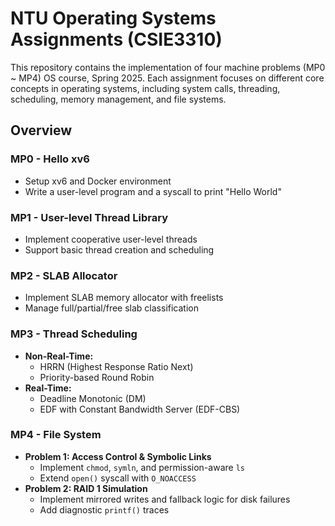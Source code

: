 # NTU Operating Systems Assignments (CSIE3310)

This repository contains the implementation of four machine problems (MP0 ~ MP4) OS course, Spring 2025. Each assignment focuses on different core concepts in operating systems, including system calls, threading, scheduling, memory management, and file systems.


## Overview

### MP0 - Hello xv6

- Setup xv6 and Docker environment
- Write a user-level program and a syscall to print "Hello World"

### MP1 - User-level Thread Library

- Implement cooperative user-level threads
- Support basic thread creation and scheduling

### MP2 - SLAB Allocator

- Implement SLAB memory allocator with freelists
- Manage full/partial/free slab classification

### MP3 - Thread Scheduling

- **Non-Real-Time:**
  - HRRN (Highest Response Ratio Next)
  - Priority-based Round Robin
- **Real-Time:**
  - Deadline Monotonic (DM)
  - EDF with Constant Bandwidth Server (EDF-CBS)

### MP4 - File System

- **Problem 1: Access Control & Symbolic Links**
  - Implement `chmod`, `symln`, and permission-aware `ls`
  - Extend `open()` syscall with `O_NOACCESS`
- **Problem 2: RAID 1 Simulation**
  - Implement mirrored writes and fallback logic for disk failures
  - Add diagnostic `printf()` traces
